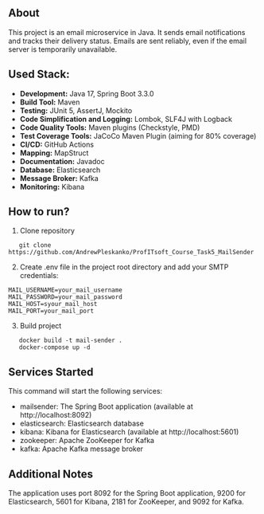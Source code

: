 ## About

This project is an email microservice in Java. It sends email notifications and tracks their delivery status. 
Emails are sent reliably, even if the email server is temporarily unavailable.

## Used Stack:

- **Development:** Java 17, Spring Boot 3.3.0
- **Build Tool:** Maven
- **Testing:** JUnit 5, AssertJ, Mockito
- **Code Simplification and Logging:** Lombok, SLF4J with Logback
- **Code Quality Tools:** Maven plugins (Checkstyle, PMD)
- **Test Coverage Tools:** JaCoCo Maven Plugin (aiming for 80% coverage)
- **CI/CD:** GitHub Actions
- **Mapping:** MapStruct
- **Documentation:** Javadoc
- **Database:** Elasticsearch
- **Message Broker:** Kafka
- **Monitoring:** Kibana

## How to run?

1) Clone repository

```shell
   git clone https://github.com/AndrewPleskanko/ProfITsoft_Course_Task5_MailSender
```

2) Create .env file in the project root directory and add your SMTP credentials:

 ```copy
MAIL_USERNAME=your_mail_username
MAIL_PASSWORD=your_mail_password
MAIL_HOST=syour_mail_host
MAIL_PORT=your_mail_port
```

3) Build project

```shell
   docker build -t mail-sender .
   docker-compose up -d
```
## Services Started

This command will start the following services:

- mailsender: The Spring Boot application (available at http://localhost:8092)
- elasticsearch: Elasticsearch database
- kibana: Kibana for Elasticsearch (available at http://localhost:5601)
- zookeeper: Apache ZooKeeper for Kafka
- kafka: Apache Kafka message broker

## Additional Notes
The application uses port 8092 for the Spring Boot application, 9200 for Elasticsearch, 
5601 for Kibana, 2181 for ZooKeeper, and 9092 for Kafka.



